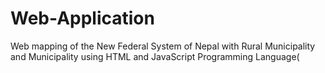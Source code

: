 # Web-Application
Web mapping of the New Federal System of Nepal with Rural Municipality and Municipality using HTML and JavaScript Programming Language(
